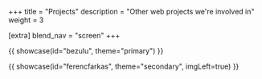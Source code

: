 +++
title = "Projects"
description = "Other web projects we're involved in"
weight = 3

[extra]
blend_nav = "screen"
+++

{{ showcase(id="bezulu", theme="primary") }}

{{ showcase(id="ferencfarkas", theme="secondary", imgLeft=true) }}